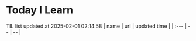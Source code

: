 # Today I Learn 
TIL list updated at 2025-02-01 02:14:58
| name | url | updated time |
| :--- | -- | -- |
